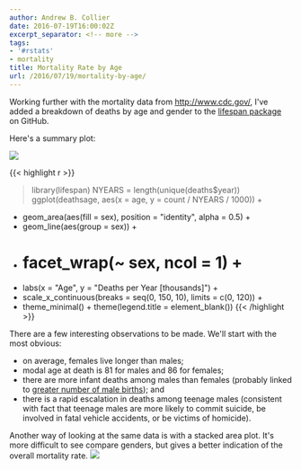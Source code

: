 ```yaml
---
author: Andrew B. Collier
date: 2016-07-19T16:00:02Z
excerpt_separator: <!-- more -->
tags:
- '#rstats'
- mortality
title: Mortality Rate by Age
url: /2016/07/19/mortality-by-age/
---
```


<!--more-->

Working further with the mortality data from <http://www.cdc.gov/>, I've added a breakdown of deaths by age and gender to the [lifespan package](https://github.com/DataWookie/lifespan) on GitHub.

Here's a summary plot:

<img src="/img/2016/07/deaths-by-age.png" >

{{< highlight r >}}
> library(lifespan)
> NYEARS = length(unique(deaths$year))
> ggplot(deathsage, aes(x = age, y = count / NYEARS / 1000)) +
+   geom_area(aes(fill = sex), position = &quot;identity&quot;, alpha = 0.5) +
+   geom_line(aes(group = sex)) +
+   # facet_wrap(~ sex, ncol = 1) +
+   labs(x = &quot;Age&quot;, y = &quot;Deaths per Year [thousands]&quot;) +
+   scale_x_continuous(breaks = seq(0, 150, 10), limits = c(0, 120)) +
+   theme_minimal() + theme(legend.title = element_blank())
{{< /highlight >}}

There are a few interesting observations to be made. We'll start with the most obvious:

* on average, females live longer than males; 
* modal age at death is 81 for males and 86 for females; 
* there are more infant deaths among males than females (probably linked to [greater number of male births](http://www.exegetic.biz/blog/2016/07/birth-month-by-gender/)); and 
* there is a rapid escalation in deaths among teenage males (consistent with fact that teenage males are more likely to commit suicide, be involved in fatal vehicle accidents, or be victims of homicide). </ul> 
Another way of looking at the same data is with a stacked area plot. It's more difficult to see compare genders, but gives a better indication of the overall mortality rate.

<img src="/img/2016/07/deaths-by-age-stacked.png" >
